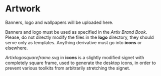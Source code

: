 # Artwork
Banners, logo and wallpapers will be uploaded here.

Banners and logo must be used as specified in the *Artix Brand Book*. Please, do not directly modify the files in the **logo** directory, they should serve only as templates. Anything derivative must go into  **icons** or elsewhere.

*Artixlogosquareframe.svg* in **icons** is a slightly modified signet with completely square frame, used to generate the desktop icons, in order to prevent various toolkits from arbitrarily stretching the signet.
